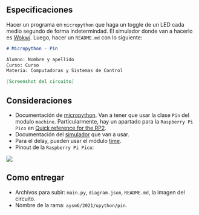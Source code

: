 ## Especificaciones

Hacer un programa en `micropython` que haga un toggle de un LED cada medio segundo de forma indetermindad. El simulador donde van a hacerlo es [Wokwi](https://wokwi.com/arduino/new?template=micropython-pi-pico).
Luego, hacer un `README.md` con lo siguiente:

```markdown
# Micropython - Pin

Alumno: Nombre y apellido
Curso: Curso
Materia: Computadoras y Sistemas de Control

[Screenshot del circuito]
```

## Consideraciones

- Documentación de [micropython](http://docs.micropython.org/en/latest/). Van a tener que usar la clase `Pin` del modulo `machine`. Particularmente, hay un apartado para la `Raspberry Pi Pico` en [Quick reference for the RP2](http://docs.micropython.org/en/latest/rp2/quickref.html#pins-and-gpio).
- Documentación del [simulador](https://docs.wokwi.com/micropython) que van a usar.
- Para el delay, pueden usar el módulo [time](https://docs.python.org/3/library/time.html).
- Pinout de la `Raspberry Pi Pico`:

![](https://cdn-shop.adafruit.com/1200x900/4883-06.png)

## Como entregar

- Archivos para subir: `main.py`, `diagram.json`, `README.md`, la imagen del circuito.
- Nombre de la rama: `aysm6/2021/upython/pin`.
